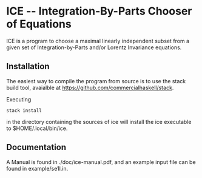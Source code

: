 # ICE -- Integration-By-Parts Chooser of Equations

ICE is a program to choose a maximal linearly independent subset from
a given set of Integration-by-Parts and/or Lorentz Invariance
equations.

## Installation

The easiest way to compile the program from source is to use the stack build tool, avaialble at https://github.com/commercialhaskell/stack.

Executing

```
stack install
```

in the directory containing the sources of ice will install the ice executable to $HOME/.local/bin/ice.

## Documentation

A Manual is found in ./doc/ice-manual.pdf, and an example input file
can be found in example/se1l.in.
